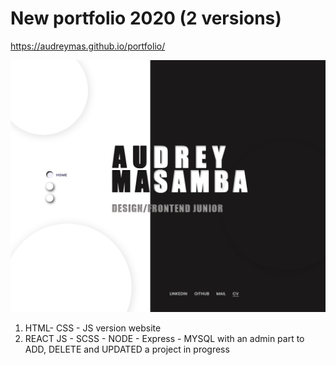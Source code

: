 # New portfolio 2020 (2 versions)

https://audreymas.github.io/portfolio/

![Screenshot](1.jpg)

1. HTML- CSS - JS version website 
2. REACT JS - SCSS - NODE - Express - MYSQL with an admin part to ADD, DELETE and UPDATED a project in progress





